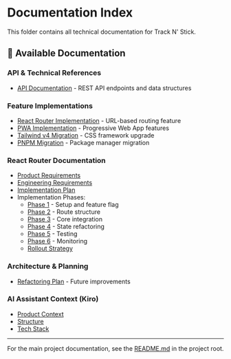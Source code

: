 # Documentation Index

This folder contains all technical documentation for Track N' Stick.

## 📑 Available Documentation

### API & Technical References

- [API Documentation](./API_DOCUMENTATION.md) - REST API endpoints and data
  structures

### Feature Implementations

- [React Router Implementation](./REACT-ROUTER-IMPLEMENTATION-SUMMARY.md) -
  URL-based routing feature
- [PWA Implementation](./PWA_IMPLEMENTATION.md) - Progressive Web App features
- [Tailwind v4 Migration](./TAILWIND_V4_MIGRATION.md) - CSS framework upgrade
- [PNPM Migration](./PNPM_MIGRATION.md) - Package manager migration

### React Router Documentation

- [Product Requirements](./PRD-React-Router.md)
- [Engineering Requirements](./ENGINEERING_REQUIREMENTS-React-Router.md)
- [Implementation Plan](./IMPLEMENTATION-PLAN-React-Router.md)
- Implementation Phases:
  - [Phase 1](./PHASE-1-IMPLEMENTATION.md) - Setup and feature flag
  - [Phase 2](./PHASE-2-IMPLEMENTATION.md) - Route structure
  - [Phase 3](./PHASE-3-IMPLEMENTATION.md) - Core integration
  - [Phase 4](./PHASE-4-IMPLEMENTATION.md) - State refactoring
  - [Phase 5](./PHASE-5-IMPLEMENTATION.md) - Testing
  - [Phase 6](./PHASE-6-IMPLEMENTATION.md) - Monitoring
  - [Rollout Strategy](./PHASE-6-ROLLOUT-STRATEGY.md)

### Architecture & Planning

- [Refactoring Plan](./REFACTORING_PLAN.md) - Future improvements

### AI Assistant Context (Kiro)

- [Product Context](./kiro/product.md)
- [Structure](./kiro/structure.md)
- [Tech Stack](./kiro/tech.md)

---

For the main project documentation, see the [README.md](../README.md) in the
project root.
